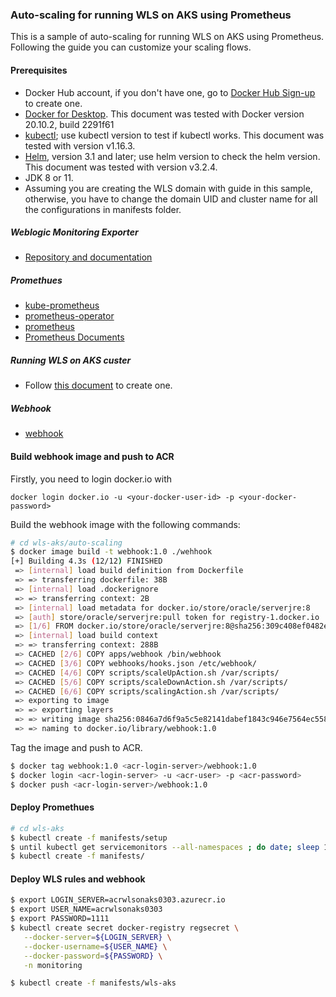 ### Auto-scaling for running WLS on AKS using Prometheus
This is a sample of auto-scaling for running WLS on AKS using Prometheus. 
Following the guide you can customize your scaling flows.

#### Prerequisites

- Docker Hub account, if you don't have one, go to [Docker Hub Sign-up](https://hub.docker.com/) to create one.
- [Docker for Desktop](https://www.docker.com/products/docker-desktop). This document was tested with Docker version 20.10.2, build 2291f61
- [kubectl](https://kubernetes-io-vnext-staging.netlify.com/docs/tasks/tools/install-kubectl/); use kubectl version to test if kubectl works. This document was tested with version v1.16.3.
- [Helm](https://helm.sh/docs/intro/install/), version 3.1 and later; use helm version to check the helm version. This document was tested with version v3.2.4.
- JDK 8 or 11.
- Assuming you are creating the WLS domain with guide in this sample, otherwise, you have to change the domain UID and cluster name for all the configurations in manifests folder.

##### Weblogic Monitoring Exporter

- [Repository and documentation](https://github.com/oracle/weblogic-monitoring-exporter)

##### Promethues

- [kube-prometheus](https://github.com/prometheus-operator/kube-prometheus)
- [prometheus-operator](https://github.com/prometheus-operator/prometheus-operator)
- [prometheus](https://github.com/prometheus/prometheus)
- [Prometheus Documents](https://prometheus.io/)

##### Running WLS on AKS custer

- Follow [this document](wls-aks/README.md) to create one.

##### Webhook

- [webhook](https://github.com/adnanh/webhook/)

#### Build webhook image and push to ACR

Firstly, you need to login docker.io with 

`docker login docker.io -u <your-docker-user-id> -p <your-docker-password>`

Build the webhook image with the following commands:

```bash
# cd wls-aks/auto-scaling
$ docker image build -t webhook:1.0 ./wehhook
[+] Building 4.3s (12/12) FINISHED                                                                                                                     
 => [internal] load build definition from Dockerfile                                                                                              0.1s
 => => transferring dockerfile: 38B                                                                                                               0.0s
 => [internal] load .dockerignore                                                                                                                 0.0s
 => => transferring context: 2B                                                                                                                   0.0s
 => [internal] load metadata for docker.io/store/oracle/serverjre:8                                                                               4.0s
 => [auth] store/oracle/serverjre:pull token for registry-1.docker.io                                                                             0.0s
 => [1/6] FROM docker.io/store/oracle/serverjre:8@sha256:309c408ef0482e119ee838923a2caf016d12732c47a3bc291e81d020bbf5846b                         0.0s
 => [internal] load build context                                                                                                                 0.1s
 => => transferring context: 288B                                                                                                                 0.1s
 => CACHED [2/6] COPY apps/webhook /bin/webhook                                                                                                   0.0s
 => CACHED [3/6] COPY webhooks/hooks.json /etc/webhook/                                                                                           0.0s
 => CACHED [4/6] COPY scripts/scaleUpAction.sh /var/scripts/                                                                                      0.0s
 => CACHED [5/6] COPY scripts/scaleDownAction.sh /var/scripts/                                                                                    0.0s
 => CACHED [6/6] COPY scripts/scalingAction.sh /var/scripts/                                                                                      0.0s
 => exporting to image                                                                                                                            0.0s
 => => exporting layers                                                                                                                           0.0s
 => => writing image sha256:0846a7d6f9a5c5e82141dabef1843c946e7564ec558797e5593523082321caca                                                      0.0s
 => => naming to docker.io/library/webhook:1.0  
```

Tag the image and push to ACR.

```bash
$ docker tag webhook:1.0 <acr-login-server>/webhook:1.0
$ docker login <acr-login-server> -u <acr-user> -p <acr-password>
$ docker push <acr-login-server>/webhook:1.0
```

#### Deploy Promethues

```bash
# cd wls-aks
$ kubectl create -f manifests/setup
$ until kubectl get servicemonitors --all-namespaces ; do date; sleep 1; echo ""; done
$ kubectl create -f manifests/
```

#### Deploy WLS rules and webhook

```bash
$ export LOGIN_SERVER=acrwlsonaks0303.azurecr.io
$ export USER_NAME=acrwlsonaks0303
$ export PASSWORD=1111
$ kubectl create secret docker-registry regsecret \
   --docker-server=${LOGIN_SERVER} \
   --docker-username=${USER_NAME} \
   --docker-password=${PASSWORD} \
   -n monitoring

$ kubectl create -f manifests/wls-aks
```


